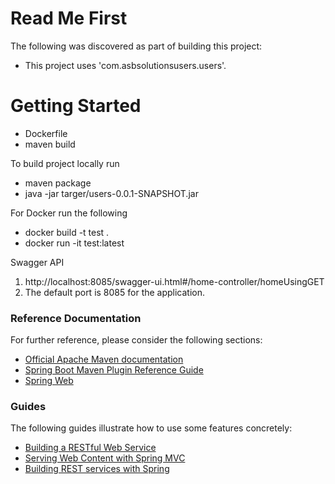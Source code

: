 # Read Me First
The following was discovered as part of building this project:

* This project uses 'com.asbsolutionsusers.users'.

# Getting Started

* Dockerfile 
* maven build 

To build project locally run 
* maven package
* java -jar targer/users-0.0.1-SNAPSHOT.jar 

For Docker run the following 
* docker build -t test .
* docker run -it test:latest

Swagger API 
1. http://localhost:8085/swagger-ui.html#/home-controller/homeUsingGET
2. The default port is 8085 for the application.



### Reference Documentation
For further reference, please consider the following sections:

* [Official Apache Maven documentation](https://maven.apache.org/guides/index.html)
* [Spring Boot Maven Plugin Reference Guide](https://docs.spring.io/spring-boot/docs/2.2.5.RELEASE/maven-plugin/)
* [Spring Web](https://docs.spring.io/spring-boot/docs/2.2.5.RELEASE/reference/htmlsingle/#boot-features-developing-web-applications)

### Guides
The following guides illustrate how to use some features concretely:

* [Building a RESTful Web Service](https://spring.io/guides/gs/rest-service/)
* [Serving Web Content with Spring MVC](https://spring.io/guides/gs/serving-web-content/)
* [Building REST services with Spring](https://spring.io/guides/tutorials/bookmarks/)


